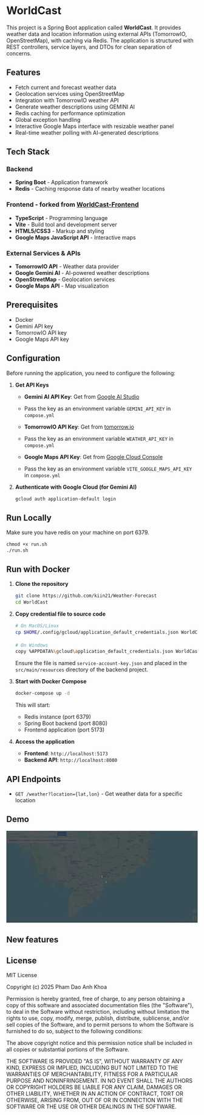 # WorldCast

This project is a Spring Boot application called **WorldCast**. It provides weather data and location information using external APIs (TomorrowIO, OpenStreetMap), with caching via Redis. The application is structured with REST controllers, service layers, and DTOs for clean separation of concerns.

## Features

- Fetch current and forecast weather data
- Geolocation services using OpenStreetMap
- Integration with TomorrowIO weather API
- Generate weather descriptions using GEMINI AI
- Redis caching for performance optimization
- Global exception handling
- Interactive Google Maps interface with resizable weather panel
- Real-time weather polling with AI-generated descriptions

## Tech Stack

### Backend

- **Spring Boot** - Application framework
- **Redis** - Caching response data of nearby weather locations

### Frontend - forked from [WorldCast-Frontend](https://github.com/googlemaps/js-samples/tree/sample-geocoding-simple)

- **TypeScript** - Programming language
- **Vite** - Build tool and development server
- **HTML5/CSS3** - Markup and styling
- **Google Maps JavaScript API** - Interactive maps

### External Services & APIs

- **TomorrowIO API** - Weather data provider
- **Google Gemini AI** - AI-powered weather descriptions
- **OpenStreetMap** - Geolocation services
- **Google Maps API** - Map visualization

## Prerequisites

- Docker
- Gemini API key
- TomorrowIO API key
- Google Maps API key

## Configuration

Before running the application, you need to configure the following:

1. **Get API Keys**

   - **Gemini AI API Key**: Get from [Google AI Studio](https://aistudio.google.com/apikey)
   - Pass the key as an environment variable `GEMINI_API_KEY` in `compose.yml`

   - **TomorrowIO API Key**: Get from [tomorrow.io](https://www.tomorrow.io/)
   - Pass the key as an environment variable `WEATHER_API_KEY` in `compose.yml`

   - **Google Maps API Key**: Get from [Google Cloud Console](https://console.cloud.google.com/)
   - Pass the key as an environment variable `VITE_GOOGLE_MAPS_API_KEY` in `compose.yml`

2. **Authenticate with Google Cloud (for Gemini AI)**

   ```bash
   gcloud auth application-default login
   ```

## Run Locally

Make sure you have redis on your machine on port 6379.

``` shell
chmod +x run.sh
./run.sh
```

## Run with Docker

1. **Clone the repository**

   ```bash
   git clone https://github.com/kiin21/Weather-Forecast
   cd WorldCast
   ```

2. **Copy credential file to source code**

   ```bash
   # On MacOS/Linux
   cp $HOME/.config/gcloud/application_default_credentials.json WorldCast-Backend/src/main/resources/service-account-key.json

   # On Windows
   copy %APPDATA%\gcloud\application_default_credentials.json WorldCast-Backend\src\main\resources\service-account-key.json
   ```

   Ensure the file is named `service-account-key.json` and placed in the `src/main/resources` directory of the backend project.

3. **Start with Docker Compose**

   ```bash
   docker-compose up -d
   ```

   This will start:

   - Redis instance (port 6379)
   - Spring Boot backend (port 8080)
   - Frontend application (port 5173)

4. **Access the application**
   - **Frontend**: `http://localhost:5173`
   - **Backend API**: `http://localhost:8080`

## API Endpoints

- `GET /weather?location={lat,lon}` - Get weather data for a specific location

## Demo

![Demo](./docs/demo.gif)

## New features


## License

MIT License

Copyright (c) 2025 Pham Dao Anh Khoa

Permission is hereby granted, free of charge, to any person obtaining a copy
of this software and associated documentation files (the "Software"), to deal
in the Software without restriction, including without limitation the rights
to use, copy, modify, merge, publish, distribute, sublicense, and/or sell
copies of the Software, and to permit persons to whom the Software is
furnished to do so, subject to the following conditions:

The above copyright notice and this permission notice shall be included in
all copies or substantial portions of the Software.

THE SOFTWARE IS PROVIDED "AS IS", WITHOUT WARRANTY OF ANY KIND, EXPRESS OR
IMPLIED, INCLUDING BUT NOT LIMITED TO THE WARRANTIES OF MERCHANTABILITY,
FITNESS FOR A PARTICULAR PURPOSE AND NONINFRINGEMENT. IN NO EVENT SHALL THE
AUTHORS OR COPYRIGHT HOLDERS BE LIABLE FOR ANY CLAIM, DAMAGES OR OTHER
LIABILITY, WHETHER IN AN ACTION OF CONTRACT, TORT OR OTHERWISE, ARISING FROM,
OUT OF OR IN CONNECTION WITH THE SOFTWARE OR THE USE OR OTHER DEALINGS IN
THE SOFTWARE.
